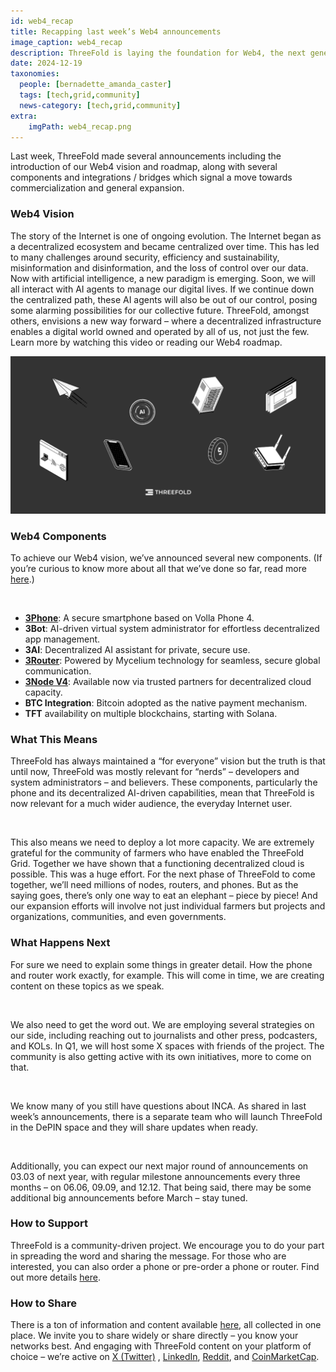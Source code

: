```yaml
---
id: web4_recap
title: Recapping last week’s Web4 announcements
image_caption: web4_recap
description: ThreeFold is laying the foundation for Web4, the next generation of the Internet.
date: 2024-12-19
taxonomies:
  people: [bernadette_amanda_caster]
  tags: [tech,grid,community]
  news-category: [tech,grid,community]
extra:
    imgPath: web4_recap.png
---
```


Last week, ThreeFold made several announcements including the introduction of our Web4 vision and roadmap, along with several components and integrations / bridges which signal a move towards commercialization and general expansion.

### Web4 Vision

The story of the Internet is one of ongoing evolution. The Internet began as a decentralized ecosystem and became centralized over time. This has led to many challenges around security, efficiency and sustainability, misinformation and disinformation, and the loss of control over our data. Now with artificial intelligence, a new paradigm is emerging. Soon, we will all interact with AI agents to manage our digital lives. If we continue down the centralized path, these AI agents will also be out of our control, posing some alarming possibilities for our collective future. ThreeFold, amongst others, envisions a new way forward – where a decentralized infrastructure enables a digital world owned and operated by all of us, not just the few. Learn more by watching this video or reading our Web4 roadmap.

![Image](./1212_recap.png)

### Web4 Components

To achieve our Web4 vision, we’ve announced several new components. (If you’re curious to know more about all that we’ve done so far, read more [here](https://threefold.info/tech/).)

<br/>

- **[3Phone](https://docs.threefold.io/docs/components/3phone/)**: A secure smartphone based on Volla Phone 4.
- **3Bot**: AI-driven virtual system administrator for effortless decentralized app management.
- **3AI**: Decentralized AI assistant for private, secure use.
- **[3Router](https://docs.threefold.io/docs/components/3router)**: Powered by Mycelium technology for seamless, secure global communication.
- **[3Node V4](https://docs.threefold.io/docs/components/3node)**: Available now via trusted partners for decentralized cloud capacity.
- **BTC Integration**: Bitcoin adopted as the native payment mechanism.
- **TFT** availability on multiple blockchains, starting with Solana.

### What This Means

ThreeFold has always maintained a “for everyone” vision but the truth is that until now, ThreeFold was mostly relevant for “nerds” – developers and system administrators – and believers. These components, particularly the phone and its decentralized AI-driven capabilities, mean that ThreeFold is now relevant for a much wider audience, the everyday Internet user.

<br/>

This also means we need to deploy a lot more capacity. We are extremely grateful for the community of farmers who have enabled the ThreeFold Grid. Together we have shown that a functioning decentralized cloud is possible. This was a huge effort. For the next phase of ThreeFold to come together, we’ll need millions of nodes, routers, and phones. But as the saying goes, there’s only one way to eat an elephant – piece by piece! And our expansion efforts will involve not just individual farmers but projects and organizations, communities, and even governments.

### What Happens Next

For sure we need to explain some things in greater detail. How the phone and router work exactly, for example. This will come in time, we are creating content on these topics as we speak.

<br/>

We also need to get the word out. We are employing several strategies on our side, including reaching out to journalists and other press, podcasters, and KOLs. In Q1, we will host some X spaces with friends of the project. The community is also getting active with its own initiatives, more to come on that.

<br/>

We know many of you still have questions about INCA. As shared in last week’s announcements, there is a separate team who will launch ThreeFold in the DePIN space and they will share updates when ready.

<br/>

Additionally, you can expect our next major round of announcements on 03.03 of next year, with regular milestone announcements every three months – on 06.06, 09.09, and 12.12. That being said, there may be some additional big announcements before March – stay tuned.

### How to Support

ThreeFold is a community-driven project. We encourage you to do your part in spreading the word and sharing the message. For those who are interested, you can also order a phone or pre-order a phone or router. Find out more details [here](https://www.threefold.io/action/).

### How to Share

There is a ton of information and content available [here](http://linktree.com/threefold_io), all collected in one place. We invite you to share widely or share directly – you know your networks best. And engaging with ThreeFold content on your platform of choice – we’re active on [X (Twitter)](https://x.com/threefold_io) , [LinkedIn](https://www.linkedin.com/posts/threefold-io_threefolds-web4-the-next-evolution-of-the-activity-7273048379859816449-FEf_?utm_source=share&utm_medium=member_desktop), [Reddit](https://www.reddit.com/r/threefold), and [CoinMarketCap](https://coinmarketcap.com/community/profile/threeFold/). 